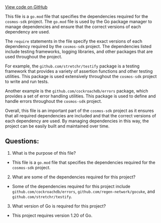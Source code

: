 [View code on GitHub](https://github.com/cosmos/cosmos-sdk.git/depinject/go.mod)

This file is a `go.mod` file that specifies the dependencies required for the `cosmos-sdk` project. The `go.mod` file is used by the Go package manager to manage dependencies and ensure that the correct versions of each dependency are used.

The `require` statements in the file specify the exact versions of each dependency required by the `cosmos-sdk` project. The dependencies listed include testing frameworks, logging libraries, and other packages that are used throughout the project.

For example, the `github.com/stretchr/testify` package is a testing framework that provides a variety of assertion functions and other testing utilities. This package is used extensively throughout the `cosmos-sdk` project to write and run tests.

Another example is the `github.com/cockroachdb/errors` package, which provides a set of error handling utilities. This package is used to define and handle errors throughout the `cosmos-sdk` project.

Overall, this file is an important part of the `cosmos-sdk` project as it ensures that all required dependencies are included and that the correct versions of each dependency are used. By managing dependencies in this way, the project can be easily built and maintained over time.
## Questions: 
 1. What is the purpose of this file?
- This file is a `go.mod` file that specifies the dependencies required for the `cosmos-sdk` project.

2. What are some of the dependencies required for this project?
- Some of the dependencies required for this project include `github.com/cockroachdb/errors`, `github.com/regen-network/gocuke`, and `github.com/stretchr/testify`.

3. What version of Go is required for this project?
- This project requires version 1.20 of Go.